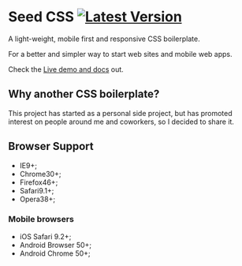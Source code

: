 # Seed CSS [![Latest Version](https://img.shields.io/github/release/rogeriotaques/seed-css.svg)](https://github.com/rogeriotaques/seed-css/releases)


A light-weight, mobile first and responsive CSS boilerplate.

For a better and simpler way to start web sites and mobile web apps.

Check the [Live demo and docs](http://awin.com.br/seed-css) out.

## Why another CSS boilerplate?

This project has started as a personal side project, but has promoted interest on
people around me and coworkers, so I decided to share it.

## Browser Support

* IE9+;
* Chrome30+;
* Firefox46+;
* Safari9.1+;
* Opera38+;

### Mobile browsers

* iOS Safari 9.2+;
* Android Browser 50+;
* Android Chrome 50+;
